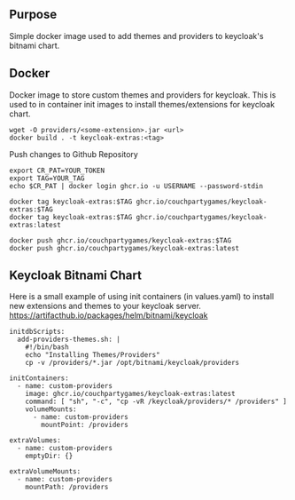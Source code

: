 

## Purpose

Simple docker image used to add themes and providers to keycloak's bitnami chart.


## Docker 

Docker image to store custom themes and providers for keycloak. This is used to in container init images to install themes/extensions for keycloak chart.


	wget -O providers/<some-extension>.jar <url>
    docker build . -t keycloak-extras:<tag>


Push changes to Github Repository

    export CR_PAT=YOUR_TOKEN
	export TAG=YOUR_TAG
    echo $CR_PAT | docker login ghcr.io -u USERNAME --password-stdin

    docker tag keycloak-extras:$TAG ghcr.io/couchpartygames/keycloak-extras:$TAG
    docker tag keycloak-extras:$TAG ghcr.io/couchpartygames/keycloak-extras:latest

    docker push ghcr.io/couchpartygames/keycloak-extras:$TAG
    docker push ghcr.io/couchpartygames/keycloak-extras:latest


## Keycloak Bitnami Chart


Here is a small example of using init containers (in values.yaml) to install new extensions and themes to your keycloak server.
https://artifacthub.io/packages/helm/bitnami/keycloak


    initdbScripts:
      add-providers-themes.sh: |
        #!/bin/bash
        echo "Installing Themes/Providers"
        cp -v /providers/*.jar /opt/bitnami/keycloak/providers

    initContainers:
      - name: custom-providers
        image: ghcr.io/couchpartygames/keycloak-extras:latest
        command: [ "sh", "-c", "cp -vR /keycloak/providers/* /providers" ]
        volumeMounts:
          - name: custom-providers
            mountPoint: /providers

    extraVolumes:
      - name: custom-providers
        emptyDir: {}

    extraVolumeMounts:
      - name: custom-providers
        mountPath: /providers

